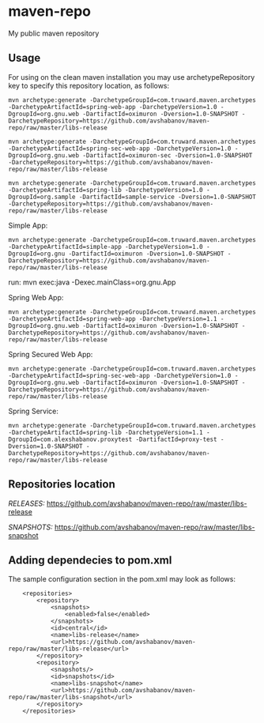 maven-repo
==========

My public maven repository

## Usage
For using on the clean maven installation you may use archetypeRepository
key to specify this repository location, as follows:

    mvn archetype:generate -DarchetypeGroupId=com.truward.maven.archetypes -DarchetypeArtifactId=spring-web-app -DarchetypeVersion=1.0 -DgroupId=org.gnu.web -DartifactId=oximuron -Dversion=1.0-SNAPSHOT -DarchetypeRepository=https://github.com/avshabanov/maven-repo/raw/master/libs-release

    mvn archetype:generate -DarchetypeGroupId=com.truward.maven.archetypes -DarchetypeArtifactId=spring-sec-web-app -DarchetypeVersion=1.0 -DgroupId=org.gnu.web -DartifactId=oximuron-sec -Dversion=1.0-SNAPSHOT -DarchetypeRepository=https://github.com/avshabanov/maven-repo/raw/master/libs-release

    mvn archetype:generate -DarchetypeGroupId=com.truward.maven.archetypes -DarchetypeArtifactId=spring-lib -DarchetypeVersion=1.0 -DgroupId=org.sample -DartifactId=sample-service -Dversion=1.0-SNAPSHOT -DarchetypeRepository=https://github.com/avshabanov/maven-repo/raw/master/libs-release

Simple App:

    mvn archetype:generate -DarchetypeGroupId=com.truward.maven.archetypes -DarchetypeArtifactId=simple-app -DarchetypeVersion=1.0 -DgroupId=org.gnu -DartifactId=oximuron -Dversion=1.0-SNAPSHOT -DarchetypeRepository=https://github.com/avshabanov/maven-repo/raw/master/libs-release

run: mvn exec:java -Dexec.mainClass=org.gnu.App


Spring Web App:

    mvn archetype:generate -DarchetypeGroupId=com.truward.maven.archetypes -DarchetypeArtifactId=spring-web-app -DarchetypeVersion=1.1 -DgroupId=org.gnu.web -DartifactId=oximuron -Dversion=1.0-SNAPSHOT -DarchetypeRepository=https://github.com/avshabanov/maven-repo/raw/master/libs-release


Spring Secured Web App:

    mvn archetype:generate -DarchetypeGroupId=com.truward.maven.archetypes -DarchetypeArtifactId=spring-sec-web-app -DarchetypeVersion=1.0 -DgroupId=org.gnu.web -DartifactId=oximuron -Dversion=1.0-SNAPSHOT -DarchetypeRepository=https://github.com/avshabanov/maven-repo/raw/master/libs-release


Spring Service:

    mvn archetype:generate -DarchetypeGroupId=com.truward.maven.archetypes -DarchetypeArtifactId=spring-lib -DarchetypeVersion=1.1 -DgroupId=com.alexshabanov.proxytest -DartifactId=proxy-test -Dversion=1.0-SNAPSHOT -DarchetypeRepository=https://github.com/avshabanov/maven-repo/raw/master/libs-release 

## Repositories location

*RELEASES:* https://github.com/avshabanov/maven-repo/raw/master/libs-release

*SNAPSHOTS:* https://github.com/avshabanov/maven-repo/raw/master/libs-snapshot


## Adding dependecies to pom.xml
The sample configuration section in the pom.xml may look as follows:

        <repositories>
            <repository>
                <snapshots>
                    <enabled>false</enabled>
                </snapshots>
                <id>central</id>
                <name>libs-release</name>
                <url>https://github.com/avshabanov/maven-repo/raw/master/libs-release</url>
            </repository>
            <repository>
                <snapshots/>
                <id>snapshots</id>
                <name>libs-snapshot</name>
                <url>https://github.com/avshabanov/maven-repo/raw/master/libs-snapshot</url>
            </repository>
        </repositories>



